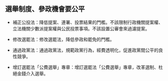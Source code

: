 ## 選舉制度、參政機會要公平

* 補正公投法：降低提案、連署、投票結果的門檻。不該限制行政機關提案權、立法機關少數派提案權與公民投票事項。不該設置公審會來過濾提案。

* 修改選罷法：修改選罷法，降低參政和罷免的門檻。

* 通過政黨法：通過政黨法，規範政黨行為，經費透明化，促進政黨間公平的良性競爭。

* 增訂選罷法「公費選舉」專章：增訂選罷法「公費選舉」專章，改革選制、杜絕金錢介入選舉。

